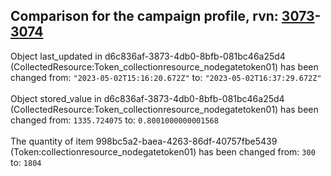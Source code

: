 ## Comparison for the campaign profile, rvn: [3073](https://github.com/PRO100KatYT/FortniteProfileRevisions/tree/main/profiles/campaign/3073%20campaign.json)-[3074](https://github.com/PRO100KatYT/FortniteProfileRevisions/tree/main/profiles/campaign/3074%20campaign.json)

Object last_updated in d6c836af-3873-4db0-8bfb-081bc46a25d4 (CollectedResource:Token_collectionresource_nodegatetoken01) has been changed from: `"2023-05-02T15:16:20.672Z"` to: `"2023-05-02T16:37:29.672Z"`
<br><br>
Object stored_value in d6c836af-3873-4db0-8bfb-081bc46a25d4 (CollectedResource:Token_collectionresource_nodegatetoken01) has been changed from: `1335.724075` to: `0.8001000000001568`
<br><br>
The quantity of item 998bc5a2-baea-4263-86df-40757fbe5439 (Token:collectionresource_nodegatetoken01) has been changed from: `300` to: `1804`
<br><br>
